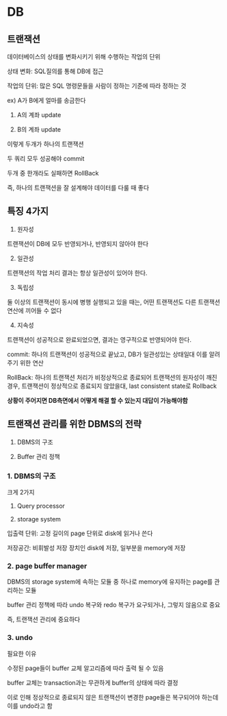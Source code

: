 # DB

## 트랜잭션
데이터베이스의 상태를 변화시키기 위해 수행하는 작업의 단위

상태 변화: SQL질의를 통해 DB에 접근

작업의 단위: 많은 SQL 명령문들을 사람이 정하는 기준에 따라 정하는 것

ex) A가 B에게 얼마를 송금한다

1. A의 계좌 update

2. B의 계좌 update

이렇게 두개가 하나의 트랜잭션

두 쿼리 모두 성공해야 commit

두개 중 한개라도 실패하면 RollBack

즉, 하나의 트랜잭션을 잘 설계해야 데이터를 다룰 때 좋다

## 특징 4가지

1. 원자성

트랜잭션이 DB에 모두 반영되거나, 반영되지 않아야 한다

2. 일관성

트랜잭션의 작업 처리 결과는 항상 일관성이 있어야 한다.

3. 독립성

둘 이상의 트랜잭션이 동시에 병행 실행되고 있을 때는, 어떤 트랜잭션도 다른 트랜잭션 연산에 끼어들 수 없다

4. 지속성

트랜잭션이 성공적으로 완료되었으면, 결과는 영구적으로 반영되어야 한다.

commit: 하나의 트랜잭션이 성공적으로 끝났고, DB가 일관성있는 상태일대 이를 알려주기 위한 연산

RollBack: 하나의 트랜잭션 처리가 비정상적으로 종료되어 트랜잭션의 원자성이 깨진 경우, 트랜잭션이 정상적으로 종료되지 않았을대, last consistent state로 Rollback

**상황이 주어지면 DB측면에서 어떻게 해결 할 수 있는지 대답이 가능해야함**

## 트랜잭션 관리를 위한 DBMS의 전략

1) DBMS의 구조

2) Buffer 관리 정책

### 1. DBMS의 구조
크게 2가지

1) Query processor

2) storage system

입출력 단위: 고정 길이의 page 단위로 disk에 읽거나 쓴다

저장공간: 비휘발성 저장 장치인 disk에 저장, 일부분을 memory에 저장

### 2. page buffer manager

DBMS의 storage system에 속하는 모듈 중 하나로 memory에 유지하는 page를 관리하는 모듈

buffer 관리 정책에 따라 undo 복구와 redo 복구가 요구되거나, 그렇지 않음으로 중요

즉, 트랜잭션 관리에 중요하다

### 3. undo

필요한 이유

수정된 page들이 buffer 교체 알고리즘에 따라 출력 될 수 있음

buffer 교체는 transaction과는 무관하게 buffer의 상태에 따라 결정

이로 인해 정상적으로 종료되지 않은 트랜잭션이 변경한 page들은 복구되어야 하는데 이를 undo라고 함
